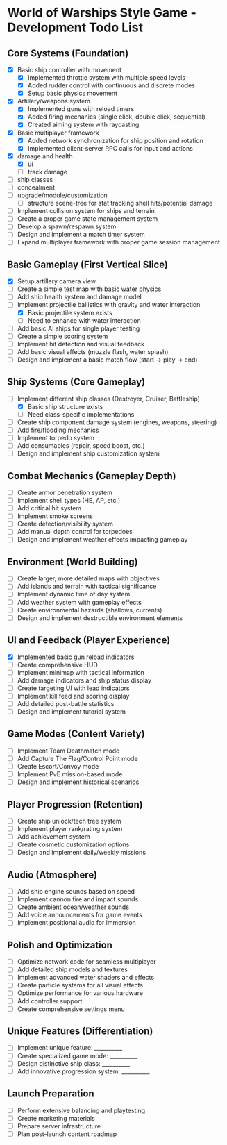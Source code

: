 # World of Warships Style Game - Development Todo List

## Core Systems (Foundation)
- [x] Basic ship controller with movement
  - [x] Implemented throttle system with multiple speed levels
  - [x] Added rudder control with continuous and discrete modes
  - [x] Setup basic physics movement
- [x] Artillery/weapons system
  - [x] Implemented guns with reload timers
  - [x] Added firing mechanics (single click, double click, sequential)
  - [x] Created aiming system with raycasting
- [x] Basic multiplayer framework
  - [x] Added network synchronization for ship position and rotation
  - [x] Implemented client-server RPC calls for input and actions
- [x] damage and health
  - [x] ui
  - [ ] track damage
- [ ] ship classes
- [ ] concealment
- [ ] upgrade/module/customization
  - [ ] structure scene-tree for stat tracking shell hits/potential damage
- [ ] Implement collision system for ships and terrain
- [ ] Create a proper game state management system
- [ ] Develop a spawn/respawn system
- [ ] Design and implement a match timer system
- [ ] Expand multiplayer framework with proper game session management

## Basic Gameplay (First Vertical Slice)
- [x] Setup artillery camera view
- [ ] Create a simple test map with basic water physics
- [ ] Add ship health system and damage model
- [ ] Implement projectile ballistics with gravity and water interaction
  - [x] Basic projectile system exists
  - [ ] Need to enhance with water interaction
- [ ] Add basic AI ships for single player testing
- [ ] Create a simple scoring system
- [ ] Implement hit detection and visual feedback
- [ ] Add basic visual effects (muzzle flash, water splash)
- [ ] Design and implement a basic match flow (start → play → end)

## Ship Systems (Core Gameplay)
- [ ] Implement different ship classes (Destroyer, Cruiser, Battleship)
  - [x] Basic ship structure exists
  - [ ] Need class-specific implementations
- [ ] Create ship component damage system (engines, weapons, steering)
- [ ] Add fire/flooding mechanics
- [ ] Implement torpedo system
- [ ] Add consumables (repair, speed boost, etc.)
- [ ] Design and implement ship customization system

## Combat Mechanics (Gameplay Depth)
- [ ] Create armor penetration system
- [ ] Implement shell types (HE, AP, etc.)
- [ ] Add critical hit system
- [ ] Implement smoke screens
- [ ] Create detection/visibility system
- [ ] Add manual depth control for torpedoes
- [ ] Design and implement weather effects impacting gameplay

## Environment (World Building)
- [ ] Create larger, more detailed maps with objectives
- [ ] Add islands and terrain with tactical significance
- [ ] Implement dynamic time of day system
- [ ] Add weather system with gameplay effects
- [ ] Create environmental hazards (shallows, currents)
- [ ] Design and implement destructible environment elements

## UI and Feedback (Player Experience)
- [x] Implemented basic gun reload indicators
- [ ] Create comprehensive HUD
- [ ] Implement minimap with tactical information
- [ ] Add damage indicators and ship status display
- [ ] Create targeting UI with lead indicators
- [ ] Implement kill feed and scoring display
- [ ] Add detailed post-battle statistics
- [ ] Design and implement tutorial system

## Game Modes (Content Variety)
- [ ] Implement Team Deathmatch mode
- [ ] Add Capture The Flag/Control Point mode
- [ ] Create Escort/Convoy mode
- [ ] Implement PvE mission-based mode
- [ ] Design and implement historical scenarios

## Player Progression (Retention)
- [ ] Create ship unlock/tech tree system
- [ ] Implement player rank/rating system
- [ ] Add achievement system
- [ ] Create cosmetic customization options
- [ ] Design and implement daily/weekly missions

## Audio (Atmosphere)
- [ ] Add ship engine sounds based on speed
- [ ] Implement cannon fire and impact sounds
- [ ] Create ambient ocean/weather sounds
- [ ] Add voice announcements for game events
- [ ] Implement positional audio for immersion

## Polish and Optimization
- [ ] Optimize network code for seamless multiplayer
- [ ] Add detailed ship models and textures
- [ ] Implement advanced water shaders and effects
- [ ] Create particle systems for all visual effects
- [ ] Optimize performance for various hardware
- [ ] Add controller support
- [ ] Create comprehensive settings menu

## Unique Features (Differentiation)
- [ ] Implement unique feature: __________
- [ ] Create specialized game mode: __________
- [ ] Design distinctive ship class: __________
- [ ] Add innovative progression system: __________

## Launch Preparation
- [ ] Perform extensive balancing and playtesting
- [ ] Create marketing materials
- [ ] Prepare server infrastructure
- [ ] Plan post-launch content roadmap
